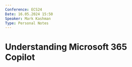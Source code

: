 ```yaml
---
Conference: ECS24
Date: 16.05.2024 15:50
Speaker: Mark Kashman
Type: Personal Notes
---
```


# Understanding Microsoft 365 Copilot
